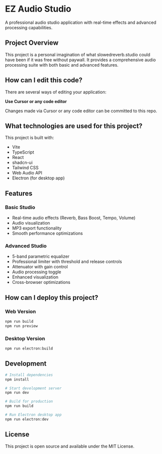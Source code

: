 # EZ Audio Studio

A professional audio studio application with real-time effects and advanced processing capabilities.

## Project Overview

This project is a personal imagination of what slowedreverb.studio could have been if it was free without paywall. It provides a comprehensive audio processing suite with both basic and advanced features.

## How can I edit this code?

There are several ways of editing your application:

**Use Cursor or any code editor**

Changes made via Cursor or any code editor can be committed to this repo.

## What technologies are used for this project?

This project is built with:

- Vite
- TypeScript
- React
- shadcn-ui
- Tailwind CSS
- Web Audio API
- Electron (for desktop app)

## Features

### Basic Studio
- Real-time audio effects (Reverb, Bass Boost, Tempo, Volume)
- Audio visualization
- MP3 export functionality
- Smooth performance optimizations

### Advanced Studio
- 5-band parametric equalizer
- Professional limiter with threshold and release controls
- Attenuator with gain control
- Audio processing toggle
- Enhanced visualization
- Cross-browser optimizations

## How can I deploy this project?

### Web Version
```bash
npm run build
npm run preview
```

### Desktop Version
```bash
npm run electron:build
```

## Development

```bash
# Install dependencies
npm install

# Start development server
npm run dev

# Build for production
npm run build

# Run Electron desktop app
npm run electron:dev
```

## License

This project is open source and available under the MIT License.
